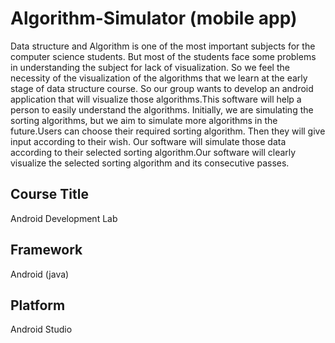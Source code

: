# Algorithm-Simulator (mobile app)
Data structure and Algorithm is one of the most important subjects for the computer science students. But most of the students face some problems in understanding the subject for lack of visualization. So we feel the necessity of the visualization of the algorithms that we learn at the early stage of data structure course. So our group wants to develop an android application that will visualize those algorithms.This software will help a person to easily understand the algorithms. Initially, we are simulating the sorting algorithms, but we aim to simulate more algorithms in the future.Users can choose their required sorting algorithm. Then they will give input according to their wish. Our software will simulate those data according to their selected sorting algorithm.Our software will clearly visualize the selected sorting algorithm and its consecutive passes.
## Course Title
Android Development Lab
## Framework 
Android (java)
## Platform 
Android Studio
